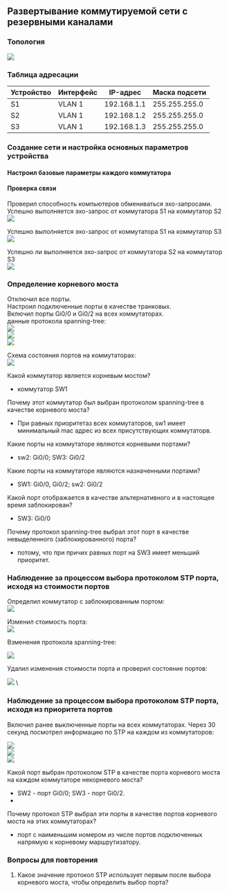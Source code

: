 
## Развертывание коммутируемой сети с резервными каналами  

### 	Топология
![](https://github.com/permakov/otus/blob/main/lab7/Schema.jpg)   

### 	Таблица адресации  

Устройство |	Интерфейс	| IP-адрес |	Маска подсети
---------- | ---------- | ------- |--------------
S1 |	VLAN 1 | 192.168.1.1 |	255.255.255.0
S2 |	VLAN 1 |	192.168.1.2	| 255.255.255.0
S3 |	VLAN 1 |	192.168.1.3 |	255.255.255.0

### Создание сети и настройка основных параметров устройства  
#### Настроил базовые параметры каждого коммутатора

#### Проверка связи  
Проверил способность компьютеров обмениваться эхо-запросами.  
Успешно выполняется эхо-запрос от коммутатора S1 на коммутатор S2  
![](https://github.com/permakov/otus/blob/main/lab7/ping_sw1_sw2.jpg)  

Успешно выполняется эхо-запрос от коммутатора S1 на коммутатор S3  
![](https://github.com/permakov/otus/blob/main/lab7/ping_sw1_sw3.jpg)  

Успешно ли выполняется эхо-запрос от коммутатора S2 на коммутатор S3  
![](https://github.com/permakov/otus/blob/main/lab7/ping_sw2_sw3.jpg)  

### Определение корневого моста

Отключил все порты.  
Настроил подключенные порты в качестве транковых.  
Включил порты Gi0/0 и Gi0/2 на всех коммутаторах.  
данные протокола spanning-tree:  
![](https://github.com/permakov/otus/blob/main/lab7/SW1_span_1.jpg)  
![](https://github.com/permakov/otus/blob/main/lab7/SW2_span_1.jpg)  
![](https://github.com/permakov/otus/blob/main/lab7/SW3_span_1.jpg)   

Схема состояния портов на коммутаторах:  
![](https://github.com/permakov/otus/blob/main/lab7/Shema_STP_ports.jpg)  


Какой коммутатор является корневым мостом?  
- коммутатор SW1  

Почему этот коммутатор был выбран протоколом spanning-tree в качестве корневого моста?  
- При равных приоритетаз всех коммутаторов, sw1 имеет минимальный mac адрес из всех присутствующих коммутаторв.  

Какие порты на коммутаторе являются корневыми портами?
- sw2: Gi0/0; SW3: Gi0/2  

Какие порты на коммутаторе являются назначенными портами?  
- SW1: Gi0/0, Gi0/2; sw2: Gi0/2   

Какой порт отображается в качестве альтернативного и в настоящее время заблокирован?  
- SW3: Gi0/0  

Почему протокол spanning-tree выбрал этот порт в качестве невыделенного (заблокированного) порта?  
- потому, что при причих равных порт на SW3 имеет меньший приоритет.  

### Наблюдение за процессом выбора протоколом STP порта, исходя из стоимости портов  

Определил коммутатор с заблокированным портом:  
![](https://github.com/permakov/otus/blob/main/lab7/SW3_span_1.jpg)  

Изменил стоимость порта:  
![](https://github.com/permakov/otus/blob/main/lab7/SW3_span_2.jpg)  

Bзменения протокола spanning-tree:

![](https://github.com/permakov/otus/blob/main/lab7/SW3_span_3.jpg)  

Удалил изменения стоимости порта и проверил состояние портов:  

![](https://github.com/permakov/otus/blob/main/lab7/SW3_span_4.jpg)  \

### Наблюдение за процессом выбора протоколом STP порта, исходя из приоритета портов

Включил ранее выключенные порты на всех коммутаторах.
Через 30 секунд посмотрел информацию по STP на каждом из коммутаторов:

![](https://github.com/permakov/otus/blob/main/lab7/sw1_all_int.jpg)  
![](https://github.com/permakov/otus/blob/main/lab7/sw2_all_int.jpg)  
![](https://github.com/permakov/otus/blob/main/lab7/sw3_all_int.jpg)  

Какой порт выбран протоколом STP в качестве порта корневого моста на каждом коммутаторе некорневого моста?  
- SW2 - порт Gi0/0; SW3 - порт Gi0/2.
- 
Почему протокол STP выбрал эти порты в качестве портов корневого моста на этих коммутаторах?  
 - порт с наименьшим номером из числе портов подключенных напрямую к корневому маршрутизатору.  

### 	Вопросы для повторения

1.	Какое значение протокол STP использует первым после выбора корневого моста, чтобы определить выбор порта?

 















